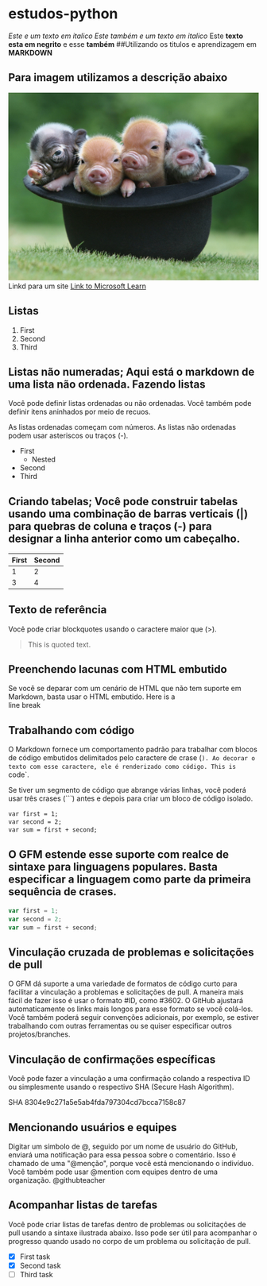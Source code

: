 # estudos-python

*Este e um texto em italico*
_Este também e um texto em italico_
Este **texto esta em negrito** e esse __também__
##Utilizando os titulos e aprendizagem em **MARKDOWN**
## Para imagem utilizamos a descrição abaixo
![Link an image.](/Animais-_4_.gif)
Linkd para um site
[Link to Microsoft Learn](/learn)
## Listas
1. First
2. Second
3. Third
## Listas não numeradas; Aqui está o markdown de uma lista não ordenada. Fazendo listas
Você pode definir listas ordenadas ou não ordenadas. Você também pode definir itens aninhados por meio de recuos.

As listas ordenadas começam com números.
As listas não ordenadas podem usar asteriscos ou traços (-).
- First
  - Nested
- Second
- Third
## Criando tabelas; Você pode construir tabelas usando uma combinação de barras verticais (|) para quebras de coluna e traços (-) para designar a linha anterior como um cabeçalho.
First|Second
-|-
1|2
3|4

## Texto de referência
Você pode criar blockquotes usando o caractere maior que (>).
> This is quoted text.

## Preenchendo lacunas com HTML embutido
Se você se deparar com um cenário de HTML que não tem suporte em Markdown, basta usar o HTML embutido.
Here is a<br />line break

## Trabalhando com código
O Markdown fornece um comportamento padrão para trabalhar com blocos de código embutidos delimitados pelo caractere de crase (`). Ao decorar o texto com esse caractere, ele é renderizado como código.
This is `code`.

Se tiver um segmento de código que abrange várias linhas, você poderá usar três crases (```) antes e depois para criar um bloco de código isolado.

```
var first = 1;
var second = 2;
var sum = first + second;
```

## O GFM estende esse suporte com realce de sintaxe para linguagens populares. Basta especificar a linguagem como parte da primeira sequência de crases.

```javascript
var first = 1;
var second = 2;
var sum = first + second;
```

## Vinculação cruzada de problemas e solicitações de pull
O GFM dá suporte a uma variedade de formatos de código curto para facilitar a vinculação a problemas e solicitações de pull. A maneira mais fácil de fazer isso é usar o formato #ID, como #3602. O GitHub ajustará automaticamente os links mais longos para esse formato se você colá-los. Você também poderá seguir convenções adicionais, por exemplo, se estiver trabalhando com outras ferramentas ou se quiser especificar outros projetos/branches.

## Vinculação de confirmações específicas
Você pode fazer a vinculação a uma confirmação colando a respectiva ID ou simplesmente usando o respectivo SHA (Secure Hash Algorithm).

SHA	8304e9c271a5e5ab4fda797304cd7bcca7158c87

## Mencionando usuários e equipes
Digitar um símbolo de @, seguido por um nome de usuário do GitHub, enviará uma notificação para essa pessoa sobre o comentário. Isso é chamado de uma "@menção", porque você está mencionando o indivíduo. Você também pode usar @mention com equipes dentro de uma organização.
@githubteacher

## Acompanhar listas de tarefas
Você pode criar listas de tarefas dentro de problemas ou solicitações de pull usando a sintaxe ilustrada abaixo. Isso pode ser útil para acompanhar o progresso quando usado no corpo de um problema ou solicitação de pull.

- [x] First task
- [x] Second task
- [ ] Third task